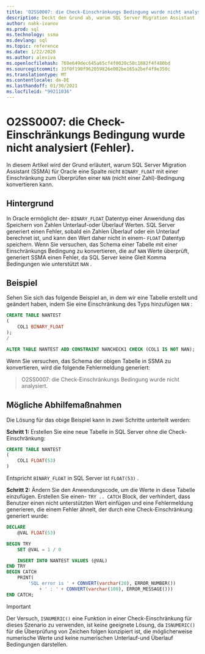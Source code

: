 ```yaml
---
title: 'O2SS0007: die Check-Einschränkungs Bedingung wurde nicht analysiert (Fehler).'
description: Deckt den Grund ab, warum SQL Server Migration Assistant (SSMA) für Oracle eine BINARY_FLOAT Spalte nicht mit einer Einschränkung zum Überprüfen einer Nan-Bedingung (not a Number) konvertieren kann.
author: nahk-ivanov
ms.prod: sql
ms.technology: ssma
ms.devlang: sql
ms.topic: reference
ms.date: 1/22/2020
ms.author: alexiva
ms.openlocfilehash: 769e649dec645a65cf4f0020c50c1882f4f480bd
ms.sourcegitcommit: 33f0f190f962059826e002be165a2bef4f9e350c
ms.translationtype: MT
ms.contentlocale: de-DE
ms.lasthandoff: 01/30/2021
ms.locfileid: "99211036"
---
```

# <a name="o2ss0007-check-constraint-condition-not-parsed-error"></a>O2SS0007: die Check-Einschränkungs Bedingung wurde nicht analysiert (Fehler).

In diesem Artikel wird der Grund erläutert, warum SQL Server Migration Assistant (SSMA) für Oracle eine Spalte nicht `BINARY_FLOAT` mit einer Einschränkung zum Überprüfen einer `NAN` (nicht einer Zahl)-Bedingung konvertieren kann.

## <a name="background"></a>Hintergrund

In Oracle ermöglicht der- `BINARY_FLOAT` Datentyp einer Anwendung das Speichern von Zahlen Unterlauf-oder Überlauf Werten. SQL Server generiert einen Fehler, sobald ein Zahlen Überlauf oder ein Unterlauf berechnet ist, und kann den Wert daher nicht in einem- `FLOAT` Datentyp speichern. Wenn Sie versuchen, das Schema einer Tabelle mit einer Einschränkungs Bedingung zu konvertieren, die auf `NAN` Werte überprüft, generiert SSMA einen Fehler, da SQL Server keine Gleit Komma Bedingungen wie unterstützt `NAN` .

## <a name="example"></a>Beispiel

Sehen Sie sich das folgende Beispiel an, in dem wir eine Tabelle erstellt und geändert haben, indem Sie eine Einschränkung des Typs hinzufügen `NAN` :

```sql
CREATE TABLE NANTEST
(
    COL1 BINARY_FLOAT
);
/

ALTER TABLE NANTEST ADD CONSTRAINT NANCHECK1 CHECK (COL1 IS NOT NAN);
```

Wenn Sie versuchen, das Schema der obigen Tabelle in SSMA zu konvertieren, wird die folgende Fehlermeldung generiert:

> O2SS0007: die Check-Einschränkungs Bedingung wurde nicht analysiert.

## <a name="possible-remedies"></a>Mögliche Abhilfemaßnahmen

Die Lösung für das obige Beispiel kann in zwei Schritte unterteilt werden:

**Schritt 1:** Erstellen Sie eine neue Tabelle in SQL Server ohne die Check-Einschränkung:

```sql
CREATE TABLE NANTEST
(
    COL1 FLOAT(53)
)
```

Entspricht `BINARY_FLOAT` in SQL Server ist `FLOAT(53)` .

**Schritt 2:** Ändern Sie den Anwendungscode, um die Werte in diese Tabelle einzufügen. Erstellen Sie einen- `TRY .. CATCH` Block, der verhindert, dass Benutzer einen nicht unterstützten Wert einfügen und eine Fehlermeldung generieren, die einem Fehler ähnelt, der durch eine Check-Einschränkung generiert wurde:

```sql
DECLARE
    @VAL FLOAT(53)

BEGIN TRY
    SET @VAL = 1 / 0

    INSERT INTO NANTEST VALUES (@VAL)
END TRY
BEGIN CATCH
    PRINT(
        'SQL error is ' + CONVERT(varchar(20), ERROR_NUMBER())
            + ' : ' + CONVERT(varchar(100), ERROR_MESSAGE()))
END CATCH;
```

> [!IMPORTANT]
> Der Versuch, `ISNUMERIC()` eine Funktion in einer Check-Einschränkung für dieses Szenario zu verwenden, ist keine geeignete Lösung, da `ISNUMERIC()` für die Überprüfung von Zeichen folgen konzipiert ist, die möglicherweise numerische Werte und keine numerischen Unterlauf-und Überlauf Bedingungen darstellen.
